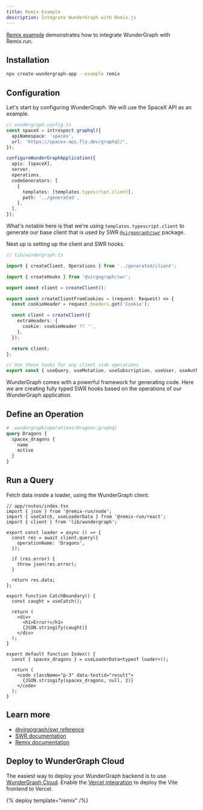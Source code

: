```yaml
---
title: Remix Example
description: Integrate WunderGraph with Remix.js
---
```


[Remix example](https://github.com/wundergraph/wundergraph/tree/main/examples/remix) demonstrates how to integrate WunderGraph with Remix.run.

## Installation

```bash
npx create-wundergraph-app --example remix
```

## Configuration

Let's start by configuring WunderGraph. We will use the SpaceX API as an example.

```typescript
// wundergraph.config.ts
const spaceX = introspect.graphql({
  apiNamespace: 'spacex',
  url: 'https://spacex-api.fly.dev/graphql/',
});

configureWunderGraphApplication({
  apis: [spaceX],
  server,
  operations,
  codeGenerators: [
    {
      templates: [templates.typescript.client],
      path: '../generated',
    },
  ],
});
```

What's notable here is that we're using `templates.typescript.client` to generate our base client that is used by SWR [`@virgograph/swr`](https://github.com/wundergraph/wundergraph/tree/main/packages/swr) package.

Next up is setting up the client and SWR hooks.

```ts
// lib/wundergraph.ts

import { createClient, Operations } from '../generated/client';

import { createHooks } from '@virgograph/swr';

export const client = createClient();

export const createClientFromCookies = (request: Request) => {
  const cookieHeader = request.headers.get('Cookie');

  const client = createClient({
    extraHeaders: {
      cookie: cookieHeader ?? '',
    },
  });

  return client;
};

// Use these hooks for any client side operations
export const { useQuery, useMutation, useSubscription, useUser, useAuth } = createHooks<Operations>(client);
```

WunderGraph comes with a powerful framework for generating code.
Here we are creating fully typed SWR hooks based on the operations of our WunderGraph application.

## Define an Operation

```graphql
# .wundergraph/operations/Dragons.graphql
query Dragons {
  spacex_dragons {
    name
    active
  }
}
```

## Run a Query

Fetch data inside a loader, using the WunderGraph client.

```tsx
// app/routes/index.tsx
import { json } from '@remix-run/node';
import { useCatch, useLoaderData } from '@remix-run/react';
import { client } from 'lib/wundergraph';

export const loader = async () => {
  const res = await client.query({
    operationName: 'Dragons',
  });

  if (res.error) {
    throw json(res.error);
  }

  return res.data;
};

export function CatchBoundary() {
  const caught = useCatch();

  return (
    <div>
      <h1>Error!</h1>
      {JSON.stringify(caught)}
    </div>
  );
}

export default function Index() {
  const { spacex_dragons } = useLoaderData<typeof loader>();

  return (
    <code className="p-3" data-testid="result">
      {JSON.stringify(spacex_dragons, null, 2)}
    </code>
  );
}
```

## Learn more

- [@virgograph/swr reference](/docs/clients-reference/swr)
- [SWR documentation](https://swr.vercel.app/)
- [Remix documentation](https://remix.run)

## Deploy to WunderGraph Cloud

The easiest way to deploy your WunderGraph backend is to use [WunderGraph Cloud](https://cloud.wundergraph.com). Enable the [Vercel integration](https://vercel.com/integrations/wundergraph) to deploy the Vite frontend to Vercel.

{% deploy template="remix" /%}
